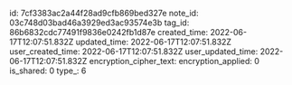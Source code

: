 id: 7cf3383ac2a44f28ad9cfb869bed327e
note_id: 03c748d03bad46a3929ed3ac93574e3b
tag_id: 86b6832cdc77491f9836e0242fb1d87e
created_time: 2022-06-17T12:07:51.832Z
updated_time: 2022-06-17T12:07:51.832Z
user_created_time: 2022-06-17T12:07:51.832Z
user_updated_time: 2022-06-17T12:07:51.832Z
encryption_cipher_text: 
encryption_applied: 0
is_shared: 0
type_: 6